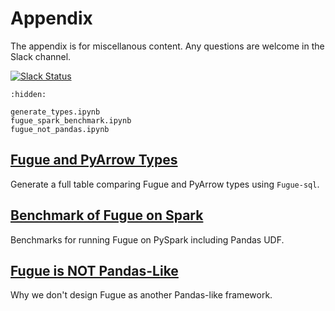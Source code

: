 # Appendix

The appendix is for miscellanous content. Any questions are welcome in the Slack channel.

[![Slack Status](https://img.shields.io/badge/slack-join_chat-white.svg?logo=slack&style=social)](https://join.slack.com/t/fugue-project/shared_invite/zt-jl0pcahu-KdlSOgi~fP50TZWmNxdWYQ)


```{toctree}
:hidden:

generate_types.ipynb
fugue_spark_benchmark.ipynb
fugue_not_pandas.ipynb
```

## [Fugue and PyArrow Types](generate_types.ipynb)
Generate a full table comparing Fugue and PyArrow types using `Fugue-sql`. 

## [Benchmark of Fugue on Spark](fugue_spark_benchmark.ipynb)
Benchmarks for running Fugue on PySpark including Pandas UDF.

## [Fugue is NOT Pandas-Like](fugue_not_pandas.ipynb)
Why we don't design Fugue as another Pandas-like framework.